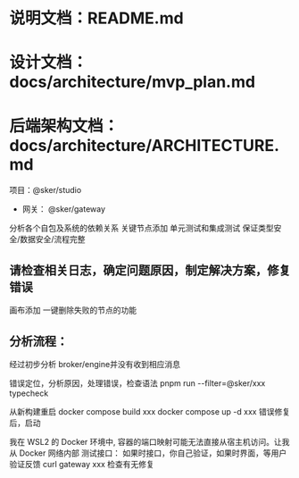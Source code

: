 # 说明文档：README.md
# 设计文档：docs/architecture/mvp_plan.md
# 后端架构文档：docs/architecture/ARCHITECTURE.md


项目：@sker/studio
- 网关： @sker/gateway


分析各个自包及系统的依赖关系 关键节点添加 单元测试和集成测试 保证类型安全/数据安全/流程完整


## 请检查相关日志，确定问题原因，制定解决方案，修复错误

画布添加 一键删除失败的节点的功能

## 分析流程：

经过初步分析 broker/engine并没有收到相应消息

错误定位，分析原因，处理错误，检查语法
pnpm run --filter=@sker/xxx typecheck

从新构建重启
docker compose build xxx
docker compose up -d xxx 错误修复后，启动

我在 WSL2 的 Docker 环境中, 容器的端口映射可能无法直接从宿主机访问。让我从 Docker 网络内部 测试接口：
如果时接口，你自己验证，如果时界面，等用户验证反馈
curl gateway xxx 检查有无修复
